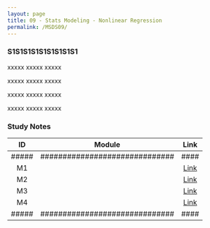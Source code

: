 ```yaml
---
layout: page
title: 09 - Stats Modeling - Nonlinear Regression
permalink: /MSDS09/
---
```


<h3>S1S1S1S1S1S1S1S1S1</h3>

xxxxx xxxxx xxxxx

xxxxx xxxxx xxxxx

xxxxx xxxxx xxxxx

xxxxx xxxxx xxxxx

<h3>Study Notes</h3>

| ID  | Module                       |Link|
|:---:|:----------------------------:|:--:|
|#####|##############################|####|
| M1  |   |[Link](/03-MSDS-Courses/MSDS09/M1/)|
| M2  |   |[Link](/03-MSDS-Courses/MSDS09/M2/)|
| M3  |   |[Link](/03-MSDS-Courses/MSDS09/M3/)|
| M4  |   |[Link](/03-MSDS-Courses/MSDS09/M4/)|
|#####|##############################|####|

